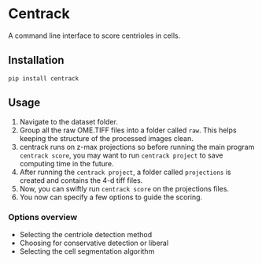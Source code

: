 # Centrack

A command line interface to score centrioles in cells.

## Installation

```shell
pip install centrack
```

## Usage

1. Navigate to the dataset folder.
2. Group all the raw OME.TIFF files into a folder called `raw`.
This helps keeping the structure of the processed images clean.
3. centrack runs on z-max projections so before running the main program `centrack score`, you may want to
run `centrack project` to save computing time in the future.
4. After running the `centrack project`, a folder called `projections` is created and contains the 4-d tiff files.
5. Now, you can swiftly run `centrack score` on the projections files.
6. You now can specify a few options to guide the scoring.

### Options overview

* Selecting the centriole detection method
* Choosing for conservative detection or liberal
* Selecting the cell segmentation algorithm